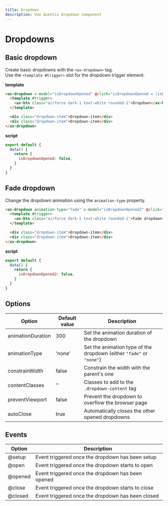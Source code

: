 ```yaml
---
title: Dropdown
description: Vue Axentix dropdown component
---
```


# Dropdowns

## Basic dropdown

Create basic dropdowns with the `<ax-dropdown>` tag.  
Use the `<template #trigger>` slot for the dropdown trigger element.

<template>
  <ax-dropdown
    v-model="isDropdownOpened"
    @click="isDropdownOpened = !isDropdownOpened"
    content-classes="white shadow-1"
  >
    <template #trigger>
      <ax-btn class="airforce dark-1 text-white rounded-1">Dropdown</ax-btn>
    </template>
    <div class="dropdown-item">Dropdown-item</div>
    <div class="dropdown-item">Dropdown-item</div>
  </ax-dropdown>
</template>

**template**
```html
<ax-dropdown v-model="isDropdownOpened" @click="isDropdownOpened = !isDropdownOpened" content-classes="white shadow-1">
  <template #trigger>
    <ax-btn class="airforce dark-1 text-white rounded-1">Dropdown</ax-btn>
  </template>

  <div class="dropdown-item">Dropdown-item</div>
  <div class="dropdown-item">Dropdown-item</div>
</ax-dropdown>
```

**script**
```js
export default {
  data() {
    return {
      isDropdownOpened: false,
    }
  }
}
```

## Fade dropdown

Change the dropdown animation using the `animation-type` property.

<template>
  <ax-dropdown
    v-model="isDropdownOpened2"
    @click="isDropdownOpened2 = !isDropdownOpened2"
    content-classes="white shadow-1"
  >
    <template #trigger>
      <ax-btn class="airforce dark-1 text-white rounded-1">Dropdown</ax-btn>
    </template>
    <div class="dropdown-item">Dropdown-item</div>
    <div class="dropdown-item">Dropdown-item</div>
  </ax-dropdown>
</template>

```html
<ax-dropdown animation-type="fade" v-model="isDropdownOpened2" @click="isDropdownOpened2 = !isDropdownOpened2" content-classes="white shadow-1">
  <template #trigger>
    <ax-btn class="airforce dark-1 text-white rounded-1">Fade dropdown</ax-btn>
  </template>

  <div class="dropdown-item">Dropdown-item</div>
  <div class="dropdown-item">Dropdown-item</div>
</ax-dropdown>
```

**script**
```js
export default {
  data() {
    return {
      isDropdownOpened2: false,
    }
  }
}
```

## Options

| Option            | Default value | Description                                                          |
| ----------------- | ------------- | -------------------------------------------------------------------- |
| animationDuration | 300           | Set the animation duration of the dropdown                           |
| animationType     | 'none'        | Set the animation type of the dropdown (either `"fade"` or `"none"`) |
| constrainWidth    | false         | Constrain the width with the parent's one                            |
| contentClasses    | ''            | Classes to add to the `.dropdown-content` tag                        |
| preventViewport   | false         | Prevent the dropdown to overflow the browser page                    |
| autoClose         | true          | Automatically closes the other opened dropdowns                      |

## Events

| Option  | Description                                       |
| ------- | ------------------------------------------------- |
| @setup  | Event triggered once the dropdown has been setup  |
| @open   | Event triggered once the dropdown starts to open  |
| @opened | Event triggered once the dropdown has been opened |
| @close  | Event triggered once the dropdown starts to close |
| @closed | Event triggered once the dropdown has been closed |

<script>
export default {
  data() {
    return {
      isDropdownOpened: false,
      isDropdownOpened2: false,
    }
  }
}
</script>
